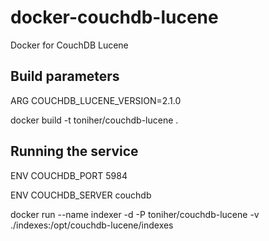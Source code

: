 # docker-couchdb-lucene
Docker for CouchDB Lucene

## Build parameters
ARG COUCHDB_LUCENE_VERSION=2.1.0

docker build -t toniher/couchdb-lucene .

## Running the service
ENV COUCHDB_PORT 5984

ENV COUCHDB_SERVER couchdb 

docker run --name indexer -d -P toniher/couchdb-lucene -v ./indexes:/opt/couchdb-lucene/indexes

